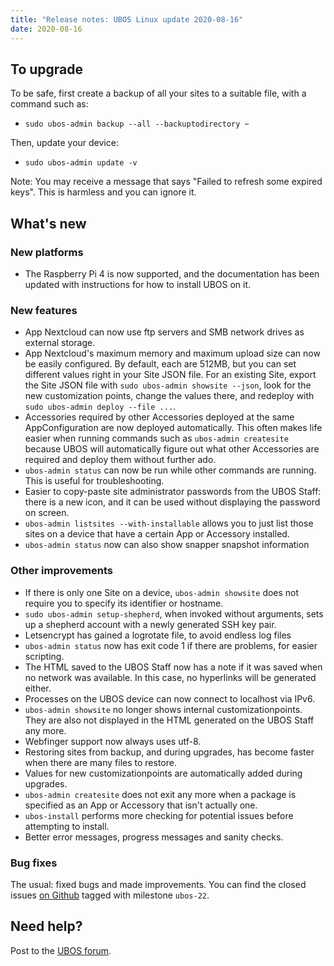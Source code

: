 ```yaml
---
title: "Release notes: UBOS Linux update 2020-08-16"
date: 2020-08-16
---
```


## To upgrade

To be safe, first create a backup of all your sites to a suitable file, with a
command such as:

* ``sudo ubos-admin backup --all --backuptodirectory ~``

Then, update your device:

* ``sudo ubos-admin update -v``

Note: You may receive a message that says "Failed to refresh some expired keys".
This is harmless and you can ignore it.

## What's new

### New platforms

* The Raspberry Pi 4 is now supported, and the documentation has been updated with
  instructions for how to install UBOS on it.

### New features

* App Nextcloud can now use ftp servers and SMB network drives as external storage.
* App Nextcloud's maximum memory and maximum upload size can now be easily configured.
  By default, each are 512MB, but you can set different values right in your Site JSON file.
  For an existing Site, export the Site JSON file with ``sudo ubos-admin showsite --json``,
  look for the new customization points, change the values there, and redeploy with
  ``sudo ubos-admin deploy --file ...``.
* Accessories required by other Accessories deployed at the same AppConfiguration are now
  deployed automatically. This often makes life easier when running commands such as
  ``ubos-admin createsite`` because UBOS will automatically figure out what other Accessories
  are required and deploy them without further ado.
* ``ubos-admin status`` can now be run while other commands are running. This is useful
  for troubleshooting.
* Easier to copy-paste site administrator passwords from the UBOS Staff: there is a new
  icon, and it can be used without displaying the password on screen.
* ``ubos-admin listsites --with-installable`` allows you to just list those sites on a
  device that have a certain App or Accessory installed.
* ``ubos-admin status`` now can also show snapper snapshot information

### Other improvements

* If there is only one Site on a device, ``ubos-admin showsite`` does not require you
  to specify its identifier or hostname.
* ``sudo ubos-admin setup-shepherd``, when invoked without arguments, sets up a
  shepherd account with a newly generated SSH key pair.
* Letsencrypt has gained a logrotate file, to avoid endless log files
* ``ubos-admin status`` now has exit code 1 if there are problems, for easier scripting.
* The HTML saved to the UBOS Staff now has a note if it was saved when no network was
  available. In this case, no hyperlinks will be generated either.
* Processes on the UBOS device can now connect to localhost via IPv6.
* ``ubos-admin showsite`` no longer shows internal customizationpoints. They are also
  not displayed in the HTML generated on the UBOS Staff any more.
* Webfinger support now always uses utf-8.
* Restoring sites from backup, and during upgrades, has become faster when there are
  many files to restore.
* Values for new customizationpoints are automatically added during upgrades.
* ``ubos-admin createsite`` does not exit any more when a package is specified as an
  App or Accessory that isn't actually one.
* ``ubos-install`` performs more checking for potential issues before attempting to
  install.
* Better error messages, progress messages and sanity checks.

### Bug fixes

The usual: fixed bugs and made improvements. You can find the closed issues
[on Github](https://github.com/uboslinux/) tagged with milestone ``ubos-22``.

## Need help?

Post to the [UBOS forum](https://forum.ubos.net/).
